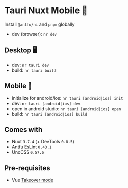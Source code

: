# Tauri Nuxt Mobile 📱

Install `@antfu/ni` and `pnpm` globally

- dev (browser): `nr dev`

## Desktop 🖥️

- dev: `nr tauri dev`
- build: `nr tauri build`

## Mobile 📱

- initialize for android/ios: `nr tauri [android|ios] init`
- dev: `nr tauri [android|ios] dev`
- open in android studio: `nr tauri [android|ios] open`
- build: `nr tauri [android|ios] build`

## Comes with

- Nuxt `3.7.4` (+ DevTools `0.8.5`)
- Antfu EsLint `0.43.1`
- UnoCSS `0.57.6`

## Pre-requisites

- Vue [Takeover mode](https://vuejs.org/guide/typescript/overview.html#volar-takeover-mode)

